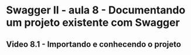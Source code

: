 # Swagger II - aula 8 - Documentando um projeto existente com Swagger

## Video 8.1 - Importando e conhecendo o projeto
